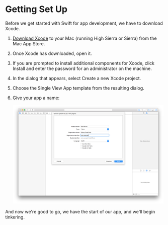 # Getting Set Up

Before we get started with Swift for app development, we have to download Xcode.

1. [Download Xcode](https://itunes.apple.com/us/app/xcode/id497799835?mt=12/) to your Mac \(running High Sierra or Sierra\) from the Mac App Store.
2. Once Xcode has downloaded, open it.
3. If you are prompted to install additional components for Xcode, click Install and enter the password for an administrator on the machine.

4. In the dialog that appears, select Create a new Xcode project.

5. Choose the Single View App template from the resulting dialog.

6. Give your app a name:

   ![](/assets/Sushi0.png)

And now we're good to go, we have the start of our app, and we'll begin tinkering.

